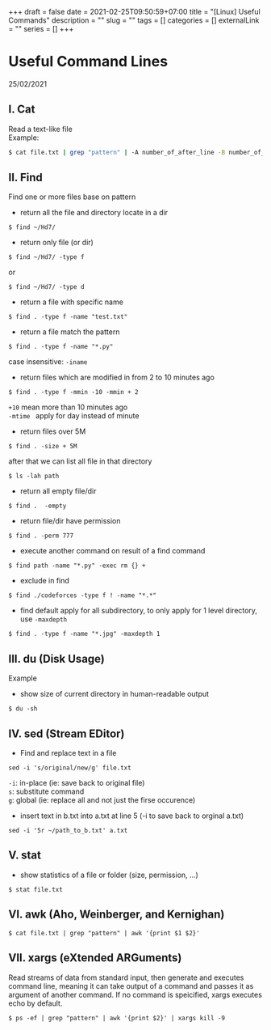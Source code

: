 +++ 
draft = false
date = 2021-02-25T09:50:59+07:00
title = "[Linux] Useful Commands"
description = ""
slug = "" 
tags = []
categories = []
externalLink = ""
series = []
+++

# Useful Command Lines
25/02/2021

## I. Cat
Read a text-like file  
Example:  
```bash
$ cat file.txt | grep "pattern" | -A number_of_after_line -B number_of_before_line -C both_before_and_after_lines
```

## II. Find
Find one or more files base on pattern  
- return all the file and directory locate in a dir
```
$ find ~/Hd7/
```
- return only file (or dir)
```
$ find ~/Hd7/ -type f
```
or
```
$ find ~/Hd7/ -type d
```
- return a file with specific name
```
$ find . -type f -name "test.txt"
```

- return a file match the pattern
```
$ find . -type f -name "*.py"
```
case insensitive: `-iname`

- return files which are modified in from 2 to 10 minutes ago
```
$ find . -type f -mmin -10 -mmin + 2
```
`+10` mean more than 10 minutes ago  
`-mtime ` apply for day instead of minute  

- return files over 5M
``` 
$ find . -size + 5M
```
after that we can list all file in that directory
```
$ ls -lah path 
```

- return all empty file/dir
```
$ find .  -empty
```

- return file/dir have permission
```
$ find . -perm 777
```

- execute another command on result of a find command
```
$ find path -name "*.py" -exec rm {} +
```

- exclude in find
```
$ find ./codeforces -type f ! -name "*.*"
```

- find default apply for all subdirectory, to only apply for 1 level directory, use `-maxdepth`
```
$ find . -type f -name "*.jpg" -maxdepth 1
```

## III. du (Disk Usage)
Example
- show size of current directory in human-readable output
```
$ du -sh
```

## IV. sed (Stream EDitor)
- Find and replace text in a file 
```
sed -i 's/original/new/g' file.txt
```
`-i`: in-place (ie: save back to original file)  
`s`: substitute command  
`g`: global (ie: replace all and not just the firse occurence)  

- insert text in b.txt into a.txt at line 5 (-i to save back to orginal a.txt)
```
sed -i '5r ~/path_to_b.txt' a.txt
```

## V. stat 
- show statistics of a file or folder (size, permission, ...)
```
$ stat file.txt
```

## VI. awk (Aho, Weinberger, and Kernighan)
```
$ cat file.txt | grep "pattern" | awk '{print $1 $2}'
```

## VII. xargs (eXtended ARGuments)
Read streams of data from standard input, then generate and executes command line, meaning it can take output of a command and passes it as argument of another command. If no command is speicified, xargs executes echo by default.
```
$ ps -ef | grep "pattern" | awk '{print $2}' | xargs kill -9
```
